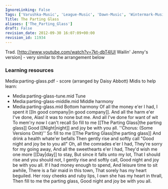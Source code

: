 ```yaml
---
IgnoreLinking: False
Tags: ['Varushka-Music', 'League-Music', 'Dawn-Music', 'Wintermark-Music', 'Music', 'Marches-Music', 'Brass-Coast-Music', 'Navarr-Music', 'Highguard-Music']
Title: The Parting Glass
aliases: ['The_Parting_Glass']
draft: False
revision_date: 2012-09-30 16:07:09+00:00
revision_id: 11934
---
```


Trad. [http://www.youtube.com/watch?v=7kt-dbT4IUI Wailin' Jenny's version] - very similar to the arrangement below
### Learning resources
Media:parting-glass.pdf - score (arranged by Daisy Abbott)
Midis to help learn: 
* Media:parting-glass-tune.mid Tune
* Media:parting-glass-middle.mid Middle harmony
* Media:parting-glass.mid Bottom harmony
Of all the money e'er I had,
I spent it [[In good company|in good company]].
And all the harm e'er I've done,
Alas! it was to none but me.
And all I've done for want of wit
To mem'ry now I can't recall
So fill to me [[The Parting Glass|the parting glass]]
Good [[Night|night]] and joy be with you all.
''Chorus: (Some Versions Omit)''
So fill to me [[The Parting Glass|the parting glass]]
And drink a health whate'er befalls
Then gently rise and softly call
"Good night and joy be to you all"
Oh, all the comrades e'er I had,
They're sorry for my going away,
And all the sweethearts e'er I had,
They'd wish me one more [[Day|day]] to stay,
But since it falls unto my lot,
That I should rise and you should not,
I gently rise and softly call,
Good night and joy be with you all.
If I had money enough to spend,
And leisure time to sit awhile,
There is a fair maid in this town,
That sorely has my heart beguiled.
Her rosy cheeks and ruby lips,
I own she has my heart in thrall,
Then fill to me the parting glass,
Good night and joy be with you all.